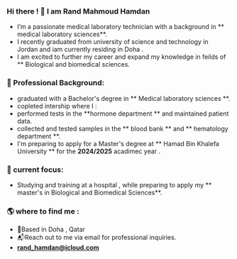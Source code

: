 ###  Hi there !  👋 I am Rand  Mahmoud Hamdan
-  I’m a passionate medical laboratory technician with a background in ** medical laboratory sciences**.
-   I recently graduated from university of science and technology in Jordan and iam currently residing in Doha .
-    I am excited to further my career and expand my knowledge in feilds of ** Biological and biomedical sciences.
  ### 🔬 Professional Background: 
  - graduated with a Bachelor's degree in ** Medical laboratory sciences **.
  - copleted intership where I :
  - performed tests in the **hormone department ** and maintained patient data.
  - collected and tested samples in the ** blood bank ** and ** hematology department **.
  - I'm preparing to apply for a Master's degree at ** Hamad Bin Khalefa University ** for the **2024/2025** acadimec year .
  ### 💎 current focus: 
  - Studying and training at a hospital , while preparing to apply my ** master's in Biological and Biomedical Sciences**.
    
### 🌎 where to find me : 
- 📍Based in Doha , Qatar
- 📬Reach out to me via email for professional inquiries.
- **rand_hamdan@icloud.com**

<!---
rand-22/rand-22 is a ✨ special ✨ repository because its `README.md` (this file) appears on your GitHub profile.
You can click the Preview link to take a look at your changes.
--->
